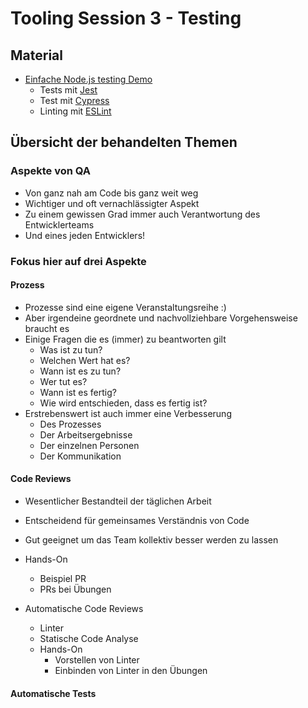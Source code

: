 # Tooling Session 3 - Testing

## Material

* [Einfache Node.js testing Demo](testing-demo)
  * Tests mit [Jest](https://jestjs.io/)
  * Test mit [Cypress](https://www.cypress.io/)
  * Linting mit [ESLint](https://eslint.org/)

## Übersicht der behandelten Themen

### Aspekte von QA

- Von ganz nah am Code bis ganz weit weg
-  Wichtiger und oft vernachlässigter Aspekt
- Zu einem gewissen Grad immer auch Verantwortung des Entwicklerteams
- Und eines jeden Entwicklers!

### Fokus hier auf drei Aspekte

#### Prozess

- Prozesse sind eine eigene Veranstaltungsreihe :)
- Aber irgendeine geordnete und nachvollziehbare Vorgehensweise braucht es
- Einige Fragen die es (immer) zu beantworten gilt
	- Was ist zu tun?
	- Welchen Wert hat es?
	- Wann ist es zu tun?
	- Wer tut es?
	- Wann ist es fertig?
	- Wie wird entschieden, dass es fertig ist?
- Erstrebenswert ist auch immer eine Verbesserung
	- Des Prozesses
	- Der Arbeitsergebnisse
	- Der einzelnen Personen
	- Der Kommunikation

#### Code Reviews

- Wesentlicher Bestandteil der täglichen Arbeit
- Entscheidend für gemeinsames Verständnis von Code
- Gut geeignet um das Team kollektiv besser werden zu lassen

- Hands-On
	- Beispiel PR
	- PRs bei Übungen

- Automatische Code Reviews

	- Linter
	- Statische Code Analyse
	- Hands-On
		- Vorstellen von Linter
		- Einbinden von Linter in den Übungen

#### Automatische Tests